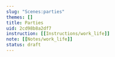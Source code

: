 ```yaml
---
slug: "Scenes:parties"
themes: []
title: Parties
uid: 2cd98b8a2df7
instruction: [[Instructions/work_life]]
note: [[Notes/work_life]]
status: draft
---
```

